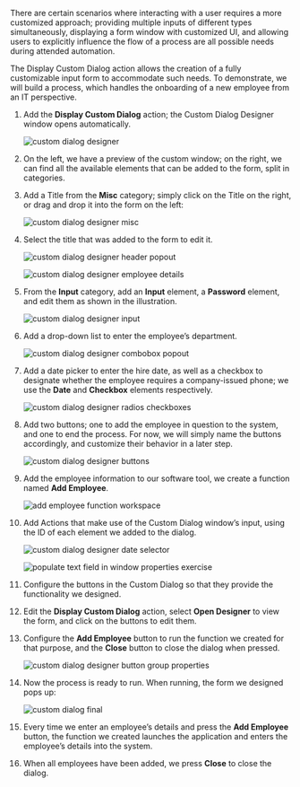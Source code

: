 There are certain scenarios where interacting with a user requires a more customized approach; providing multiple inputs of different types simultaneously, displaying a form window with customized UI, and allowing users to explicitly influence the flow of a process are all possible needs during attended automation.

The Display Custom Dialog action allows the creation of a fully customizable input form to accommodate such needs. To demonstrate, we will build a process, which handles the onboarding of a new employee from an IT perspective.

1. Add the **Display Custom Dialog** action; the Custom Dialog Designer window opens automatically.
 
    ![custom dialog designer](..\media\custom-dialog-designer.png)

1. On the left, we have a preview of the custom window; on the right, we can find all the available elements that can be added to the form, split in categories.

1. Add a Title from the **Misc** category; simply click on the Title on the right, or drag and drop it into the form on the left:
 
    ![custom dialog designer misc](..\media\custom-dialog-designer-misc.png)

1. Select the title that was added to the form to edit it.

    ![custom dialog designer header popout](..\media\custom-dialog-designer-header-popout.png)
 
    ![custom dialog designer employee details](..\media\custom-dialog-designer-employee-details.png)

1. From the **Input** category, add an **Input** element, a **Password** element, and edit them as shown in the illustration.
 
    ![custom dialog designer input](..\media\custom-dialog-designer-input.png)

1. Add a drop-down list to enter the employee’s department.

    ![custom dialog designer combobox popout](..\media\custom-dialog-designer-combobox-popout.png)

1. Add a date picker to enter the hire date, as well as a checkbox to designate whether the employee requires a company-issued phone; we use the **Date** and **Checkbox** elements respectively. 
 
    ![custom dialog designer radios checkboxes](..\media\custom-dialog-designer-radios-checkboxes.png)

1. Add two buttons; one to add the employee in question to the system, and one to end the process. For now, we will simply name the buttons accordingly, and customize their behavior in a later step. 
 
    ![custom dialog designer buttons](..\media\custom-dialog-designer-buttons.png)

1. Add the employee information to our software tool, we create a function named **Add Employee**. 
 
    ![add employee function workspace](..\media\add-employee-function-workspace.png)

1. Add Actions that make use of the Custom Dialog window’s input, using the ID of each element we added to the dialog.
 
    ![custom dialog designer date selector](..\media\custom-dialog-designer-date-selector.png)
    

    ![populate text field in window properties exercise](..\media\populate-text-field-in-window-properties-exercise.png)

1. Configure the buttons in the Custom Dialog so that they provide the functionality we designed.

1. Edit the **Display Custom Dialog** action, select **Open Designer** to view the form, and click on the buttons to edit them.

1. Configure the **Add Employee** button to run the function we created for that purpose, and the **Close** button to close the dialog when pressed.
 
    ![custom dialog designer button group properties](..\media\custom-dialog-designer-button-group-properties.png)

1. Now the process is ready to run. When running, the form we designed pops up:
 
    ![custom dialog final](..\media\custom-dialog-final.png)

1. Every time we enter an employee’s details and press the **Add Employee** button, the function we created launches the application and enters the employee’s details into the system.

1. When all employees have been added, we press **Close** to close the dialog.

